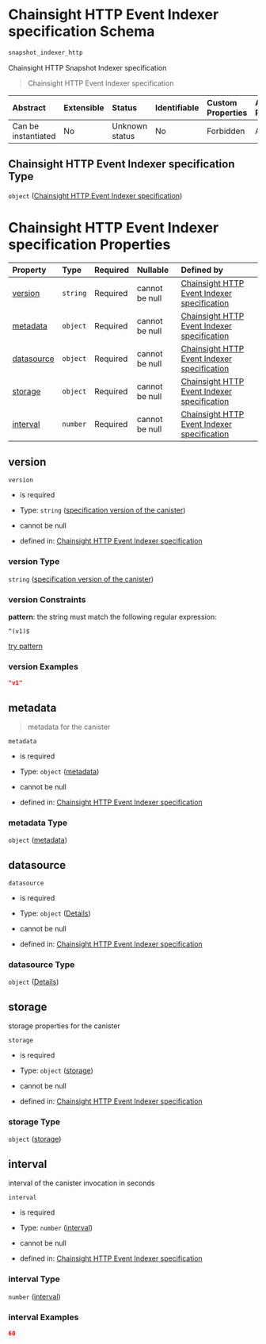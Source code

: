 # Chainsight HTTP Event Indexer specification Schema

```txt
snapshot_indexer_http
```

Chainsight HTTP Snapshot Indexer specification

> Chainsight HTTP Event Indexer specification

| Abstract            | Extensible | Status         | Identifiable | Custom Properties | Additional Properties | Access Restrictions | Defined In                                                                                  |
| :------------------ | :--------- | :------------- | :----------- | :---------------- | :-------------------- | :------------------ | :------------------------------------------------------------------------------------------ |
| Can be instantiated | No         | Unknown status | No           | Forbidden         | Allowed               | none                | [snapshot\_indexer\_http.json](../../out/snapshot_indexer_http.json "open original schema") |

## Chainsight HTTP Event Indexer specification Type

`object` ([Chainsight HTTP Event Indexer specification](snapshot_indexer_http.md))

# Chainsight HTTP Event Indexer specification Properties

| Property                  | Type     | Required | Nullable       | Defined by                                                                                                                                                          |
| :------------------------ | :------- | :------- | :------------- | :------------------------------------------------------------------------------------------------------------------------------------------------------------------ |
| [version](#version)       | `string` | Required | cannot be null | [Chainsight HTTP Event Indexer specification](snapshot_indexer_http-properties-specification-version-of-the-canister.md "#/properties/version#/properties/version") |
| [metadata](#metadata)     | `object` | Required | cannot be null | [Chainsight HTTP Event Indexer specification](snapshot_indexer_http-properties-metadata.md "#/properties/metadata#/properties/metadata")                            |
| [datasource](#datasource) | `object` | Required | cannot be null | [Chainsight HTTP Event Indexer specification](snapshot_indexer_http-properties-datasource.md "snapshot_indexer_http#/properties/datasource")                        |
| [storage](#storage)       | `object` | Required | cannot be null | [Chainsight HTTP Event Indexer specification](snapshot_indexer_http-properties-storage.md "#/properties/storage#/properties/storage")                               |
| [interval](#interval)     | `number` | Required | cannot be null | [Chainsight HTTP Event Indexer specification](snapshot_indexer_http-properties-interval.md "#/properties/interval#/properties/interval")                            |

## version



`version`

*   is required

*   Type: `string` ([specification version of the canister](snapshot_indexer_http-properties-specification-version-of-the-canister.md))

*   cannot be null

*   defined in: [Chainsight HTTP Event Indexer specification](snapshot_indexer_http-properties-specification-version-of-the-canister.md "#/properties/version#/properties/version")

### version Type

`string` ([specification version of the canister](snapshot_indexer_http-properties-specification-version-of-the-canister.md))

### version Constraints

**pattern**: the string must match the following regular expression:&#x20;

```regexp
^(v1)$
```

[try pattern](https://regexr.com/?expression=%5E\(v1\)%24 "try regular expression with regexr.com")

### version Examples

```json
"v1"
```

## metadata



> metadata for the canister

`metadata`

*   is required

*   Type: `object` ([metadata](snapshot_indexer_http-properties-metadata.md))

*   cannot be null

*   defined in: [Chainsight HTTP Event Indexer specification](snapshot_indexer_http-properties-metadata.md "#/properties/metadata#/properties/metadata")

### metadata Type

`object` ([metadata](snapshot_indexer_http-properties-metadata.md))

## datasource



`datasource`

*   is required

*   Type: `object` ([Details](snapshot_indexer_http-properties-datasource.md))

*   cannot be null

*   defined in: [Chainsight HTTP Event Indexer specification](snapshot_indexer_http-properties-datasource.md "snapshot_indexer_http#/properties/datasource")

### datasource Type

`object` ([Details](snapshot_indexer_http-properties-datasource.md))

## storage

storage properties for the canister

`storage`

*   is required

*   Type: `object` ([storage](snapshot_indexer_http-properties-storage.md))

*   cannot be null

*   defined in: [Chainsight HTTP Event Indexer specification](snapshot_indexer_http-properties-storage.md "#/properties/storage#/properties/storage")

### storage Type

`object` ([storage](snapshot_indexer_http-properties-storage.md))

## interval

interval of the canister invocation in seconds

`interval`

*   is required

*   Type: `number` ([interval](snapshot_indexer_http-properties-interval.md))

*   cannot be null

*   defined in: [Chainsight HTTP Event Indexer specification](snapshot_indexer_http-properties-interval.md "#/properties/interval#/properties/interval")

### interval Type

`number` ([interval](snapshot_indexer_http-properties-interval.md))

### interval Examples

```json
60
```

